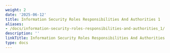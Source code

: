 ```yaml
---
weight: 2
date: '2025-06-12'
title: Information Security Roles Responsibilities And Authorities 1
aliases:
- /docs/information-security-roles-responsibilities-and-authorities_1/
description: ''
linkTitle: Information Security Roles Responsibilities And Authorities 1
type: docs
---
```


